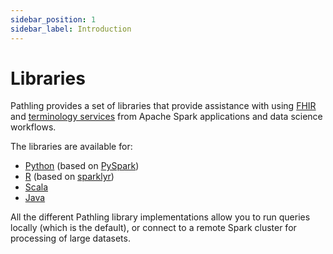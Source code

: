 ```yaml
---
sidebar_position: 1
sidebar_label: Introduction
---
```


# Libraries

Pathling provides a set of libraries that provide assistance with
using [FHIR](https://hl7.org/fhir/R4)
and [terminology services](https://hl7.org/fhir/R4/terminology-service.html) from
Apache Spark applications and data science workflows.

The libraries are available for:

- [Python](pathname:///docs/python/pathling.html) (based on [PySpark](https://spark.apache.org/docs/latest/api/python/reference/index.html))
- [R](pathname:///docs/r/index.html) (based on [sparklyr](https://spark.rstudio.com/))
- [Scala](pathname:///docs/scala/au/csiro/pathling/index.html)
- [Java](pathname:///docs/java/index.html)

All the different Pathling library implementations allow you to run queries 
locally (which is the default), or connect to a remote Spark cluster for 
processing of large datasets.
